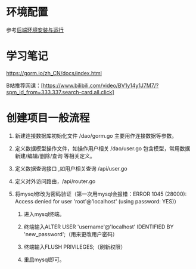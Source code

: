 # 环境配置

参考[后端环境安装与运行](https://diangroup.feishu.cn/wiki/AAwvwhT7Pi3nZ3kQQVCch8KwnPd)

# 学习笔记

https://gorm.io/zh_CN/docs/index.html

B站推荐网课：[https://www.bilibili.com/video/BV1y14y1J7M7/?spm_id_from=333.337.search-card.all.click]

# **创建项目一般流程**

1. 新建连接数据库初始化文件 /dao/gorm.go 主要用作连接数据等参数。
    
2. 定义数据模型操作文件，如操作用户相关 /dao/user.go 包含模型，常用数据 新建/编辑/删除/查询 等相关定义。
    
3. 定义数据查询接口 ,如用户相关查询 /api/user.go
    
4. 定义对外访问路由，/api/router.go
    
5. 将mysql修改为密码验证（第一次用mysql会报错：ERROR 1045 (28000): Access denied for user 'root'@'localhost' (using password: YES)）
    
    1. 进入mysql终端。
        
    2. 终端输入ALTER USER 'username'@'localhost' IDENTIFIED BY 'new_password';（用来更改用户密码）
        
    3. 终端输入FLUSH PRIVILEGES;（刷新权限）
        
    4. 重启mysql即可。